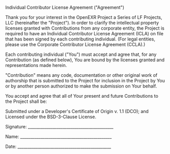 ﻿Individual Contributor License Agreement ("Agreement")

Thank you for your interest in the OpenEXR Project a Series of LF
Projects, LLC (hereinafter the "Project"). In order to clarify the
intellectual property licenses granted with Contributions from any
corporate entity, the Project is required to have an Individual
Contributor License Agreement (ICLA) on file that has been signed by
each contributing individual. (For legal entities, please use the
Corporate Contributor License Agreement (CCLA).)

Each contributing individual ("You") must accept and agree that, for
any Contribution (as defined below), You are bound by the licenses
granted and representations made herein.

"Contribution" means any code, documentation or other original work of
authorship that is submitted to the Project for inclusion in the
Project by You or by another person authorized to make the submission
on Your behalf.

You accept and agree that all of Your present and future Contributions
to the Project shall be:

Submitted under a Developer's Certificate of Origin v. 1.1 (DCO); and
Licensed under the BSD-3-Clause License.

Signature: __________________________________________

Name: _____________________________________________

Date: ______________________________________________